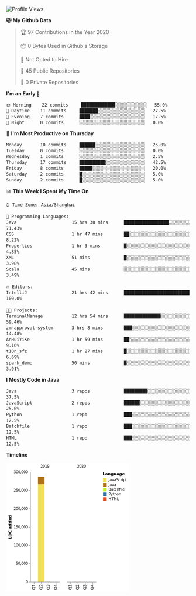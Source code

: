<!--START_SECTION:waka-->
![Profile Views](http://img.shields.io/badge/Profile%20Views-0-blue)

**🐱 My Github Data** 

> 🏆 97 Contributions in the Year 2020
 > 
> 📦 0 Bytes Used in Github's Storage 
 > 
> 🚫 Not Opted to Hire
 > 
> 📜 45 Public Repositories 
 > 
> 🔑 0 Private Repositories  
 > 
**I'm an Early 🐤** 

```text
🌞 Morning    22 commits     █████████████░░░░░░░░░░░░   55.0% 
🌆 Daytime    11 commits     ███████░░░░░░░░░░░░░░░░░░   27.5% 
🌃 Evening    7 commits      ████░░░░░░░░░░░░░░░░░░░░░   17.5% 
🌙 Night      0 commits      ░░░░░░░░░░░░░░░░░░░░░░░░░   0.0%

```
📅 **I'm Most Productive on Thursday** 

```text
Monday       10 commits     ██████░░░░░░░░░░░░░░░░░░░   25.0% 
Tuesday      0 commits      ░░░░░░░░░░░░░░░░░░░░░░░░░   0.0% 
Wednesday    1 commits      ░░░░░░░░░░░░░░░░░░░░░░░░░   2.5% 
Thursday     17 commits     ██████████░░░░░░░░░░░░░░░   42.5% 
Friday       8 commits      █████░░░░░░░░░░░░░░░░░░░░   20.0% 
Saturday     2 commits      █░░░░░░░░░░░░░░░░░░░░░░░░   5.0% 
Sunday       2 commits      █░░░░░░░░░░░░░░░░░░░░░░░░   5.0%

```


📊 **This Week I Spent My Time On** 

```text
⌚︎ Time Zone: Asia/Shanghai

💬 Programming Languages: 
Java                     15 hrs 30 mins      █████████████████░░░░░░░░   71.43% 
CSS                      1 hr 47 mins        ██░░░░░░░░░░░░░░░░░░░░░░░   8.22% 
Properties               1 hr 3 mins         █░░░░░░░░░░░░░░░░░░░░░░░░   4.85% 
XML                      51 mins             █░░░░░░░░░░░░░░░░░░░░░░░░   3.98% 
Scala                    45 mins             ░░░░░░░░░░░░░░░░░░░░░░░░░   3.49%

🔥 Editors: 
IntelliJ                 21 hrs 42 mins      █████████████████████████   100.0%

🐱‍💻 Projects: 
TerminalManage           12 hrs 54 mins      ██████████████░░░░░░░░░░░   59.46% 
zm-approval-system       3 hrs 8 mins        ███░░░░░░░░░░░░░░░░░░░░░░   14.48% 
AnHuiYiKe                1 hr 59 mins        ██░░░░░░░░░░░░░░░░░░░░░░░   9.16% 
t10n_sfz                 1 hr 27 mins        █░░░░░░░░░░░░░░░░░░░░░░░░   6.69% 
spark_demo               50 mins             █░░░░░░░░░░░░░░░░░░░░░░░░   3.91%

```

**I Mostly Code in Java** 

```text
Java                     3 repos             █████████░░░░░░░░░░░░░░░░   37.5% 
JavaScript               2 repos             ██████░░░░░░░░░░░░░░░░░░░   25.0% 
Python                   1 repo              ███░░░░░░░░░░░░░░░░░░░░░░   12.5% 
Batchfile                1 repo              ███░░░░░░░░░░░░░░░░░░░░░░   12.5% 
HTML                     1 repo              ███░░░░░░░░░░░░░░░░░░░░░░   12.5%

```


**Timeline**

![Chart not found](https://raw.githubusercontent.com/2720851545/2720851545/master/charts/bar_graph.png) 


<!--END_SECTION:waka-->

